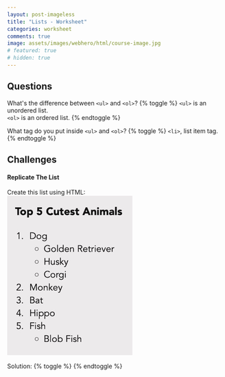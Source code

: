```yaml
---
layout: post-imageless
title: "Lists - Worksheet"
categories: worksheet
comments: true
image: assets/images/webhero/html/course-image.jpg
# featured: true
# hidden: true
---
```

## Questions
What's the difference between `<ul>` and `<ol>`?
{% toggle %}
`<ul>` is an unordered list.<br>
`<ol>` is an ordered list.
{% endtoggle %}

What tag do you put inside `<ul>` and `<ol>`?
{% toggle %}
`<li>`, list item tag.
{% endtoggle %}

## Challenges
#### Replicate The List
Create this list using HTML:<br>
![Animal List](animal-list.jpg)

Solution:
{% toggle %}
{% endtoggle %}